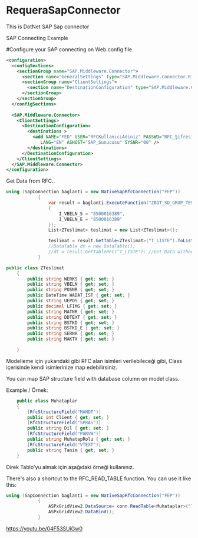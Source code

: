 # RequeraSapConnector
This is DotNet SAP Sap connector

SAP Connecting Example


#Configure your SAP connecting on Web.config file

```xml
<configuration>
  <configSections>
    <sectionGroup name="SAP.Middleware.Connector">
      <section name="GeneralSettings" type="SAP.Middleware.Connector.RfcGeneralConfiguration,sapnco" />
      <sectionGroup name="ClientSettings">
        <section name="DestinationConfiguration" type="SAP.Middleware.Connector.RfcDestinationConfiguration, sapnco"/>
      </sectionGroup>
    </sectionGroup>
  </configSections>
  
  <SAP.Middleware.Connector>
    <ClientSettings>
      <DestinationConfiguration>
        <destinations >
          <add NAME="FED" USER="RFCKullanıcıAdiniz" PASSWD="RFC_Şifresi" CLIENT="001"
             LANG="EN" ASHOST="SAP_Sunucusu" SYSNR="00" />
        </destinations>
      </DestinationConfiguration>
    </ClientSettings>
  </SAP.Middleware.Connector>
</configuration>
```

Get Data from RFC..

```C#
using (SapConnection baglanti = new NativeSapRfcConnection("FEP"))
            {
                var result = baglanti.ExecuteFunction("ZBDT_SD_GRUP_TESLIMAT_BILGI", new
                {
                    I_VBELN_S = "8500016389",
                    I_VBELN_E = "8500016389"
                });
                List<ZTeslimat> teslimat = new List<ZTeslimat>();

                teslimat = result.GetTable<ZTeslimat>("T_LISTE").ToList();               
                //DataTable dt = new DataTable();
                //dt = result.GetTableRFC("T_LISTE"); //Get Data without Model(Model kullanmadan direk DataTable içerisine alır)
            }
```

```C#
public class ZTeslimat
    {
        public string WERKS { get; set; }
        public string VBELN { get; set; }
        public string POSNR { get; set; }
        public DateTime WADAT_IST { get; set; }
        public string UEPOS { get; set; }
        public decimal LFIMG { get; set; }
        public string MATNR { get; set; }
        public string DDTEXT { get; set; }
        public string BSTKD { get; set; }
        public string BSTKD_E { get; set; }
        public string SERNR { get; set; }
        public string MAKTX { get; set; }

    }
````

Modelleme için yukarıdaki gibi RFC alan isimleri verilebileceği gibi, Class içerisinde kendi isimlerinize map edebilirsiniz.

You can map SAP structure field with database column on model class.

Example / Örnek:
```C#
    public class Muhataplar
    {
        [RfcStructureField("MANDT")]
        public int Client { get; set; }
        [RfcStructureField("SPRAS")]
        public string Dil { get; set; }
        [RfcStructureField("PARVW")]
        public string MuhatapRolu { get; set; }
        [RfcStructureField("VTEXT")]
        public string Tanim { get; set; }
    }
```
Direk Tablo'yu almak için aşağıdaki örneği kullanınız.

There's also a shortcut to the RFC_READ_TABLE function.
You can use it like this:

```C#
using (SapConnection baglanti = new NativeSapRfcConnection("FEP"))
            {
                ASPxGridView2.DataSource= conn.ReadTable<Muhataplar>("TPART",null,null,0,500);
                ASPxGridView2.DataBind();               
            }
```
https://youtu.be/04F53SUiGw0
